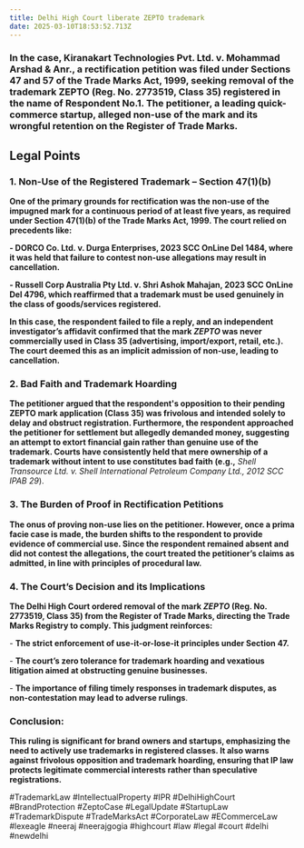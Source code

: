 ```yaml
---
title: Delhi High Court liberate ZEPTO trademark
date: 2025-03-10T18:53:52.713Z
---
```

<!--StartFragment-->

### In the case, Kiranakart Technologies Pvt. Ltd. v. Mohammad Arshad & Anr., a rectification petition was filed under Sections 47 and 57 of the Trade Marks Act, 1999, seeking removal of the trademark ZEPTO (Reg. No. 2773519, Class 35) registered in the name of Respondent No.1. The petitioner, a leading quick-commerce startup, alleged non-use of the mark and its wrongful retention on the Register of Trade Marks.

## Legal Points

### 1. Non-Use of the Registered Trademark – Section 47(1)(b)

**One of the primary grounds for rectification was the non-use of the impugned mark for a continuous period of at least five years, as required under Section 47(1)(b) of the Trade Marks Act, 1999. The court relied on precedents like:**

**\- DORCO Co. Ltd. v. Durga Enterprises, 2023 SCC OnLine Del 1484, where it was held that failure to contest non-use allegations may result in cancellation.**

**\- Russell Corp Australia Pty Ltd. v. Shri Ashok Mahajan, 2023 SCC OnLine Del 4796, which reaffirmed that a trademark must be used genuinely in the class of goods/services registered.**

**In this case, the respondent failed to file a reply, and an independent investigator’s affidavit confirmed that the mark *ZEPTO* was never commercially used in Class 35 (advertising, import/export, retail, etc.). The court deemed this as an implicit admission of non-use, leading to cancellation.**

### 2. Bad Faith and Trademark Hoarding

**The petitioner argued that the respondent's opposition to their pending ZEPTO mark application (Class 35) was frivolous and intended solely to delay and obstruct registration. Furthermore, the respondent approached the petitioner for settlement but allegedly demanded money, suggesting an attempt to extort financial gain rather than genuine use of the trademark. Courts have consistently held that mere ownership of a trademark without intent to use constitutes bad faith (e.g.,** *Shell Transource Ltd. v. Shell International Petroleum Company Ltd., 2012 SCC IPAB 29*).

### 3. The Burden of Proof in Rectification Petitions

**The onus of proving non-use lies on the petitioner. However, once a prima facie case is made, the burden shifts to the respondent to provide evidence of commercial use. Since the respondent remained absent and did not contest the allegations, the court treated the petitioner’s claims as admitted, in line with principles of procedural law.**

### 4. The Court’s Decision and its Implications

**The Delhi High Court ordered removal of the mark *ZEPTO* (Reg. No. 2773519, Class 35) from the Register of Trade Marks, directing the Trade Marks Registry to comply. This judgment reinforces:**

\- **The strict enforcement of use-it-or-lose-it principles under Section 47.**

\- **The court’s zero tolerance for trademark hoarding and vexatious litigation aimed at obstructing genuine businesses.**

\- **The importance of filing timely responses in trademark disputes, as non-contestation may lead to adverse rulings**.

### Conclusion:

**This ruling is significant for brand owners and startups, emphasizing the need to actively use trademarks in registered classes. It also warns against frivolous opposition and trademark hoarding, ensuring that IP law protects legitimate commercial interests rather than speculative registrations.**



\#TrademarkLaw #IntellectualProperty #IPR #DelhiHighCourt #BrandProtection #ZeptoCase #LegalUpdate #StartupLaw #TrademarkDispute #TradeMarksAct #CorporateLaw #ECommerceLaw #lexeagle #neeraj #neerajgogia #highcourt #law #legal #court #delhi #newdelhi

<!--EndFragment-->